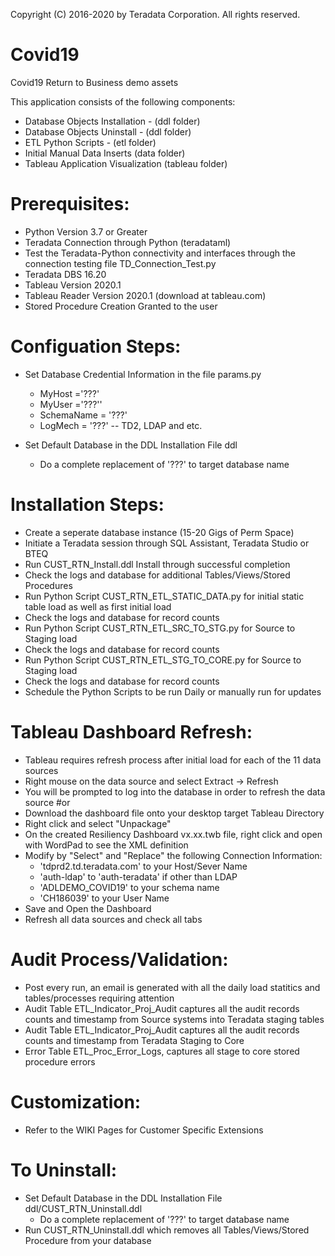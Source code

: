 Copyright (C) 2016-2020 by Teradata Corporation. All rights reserved.
# Covid19

Covid19 Return to Business demo assets

This application consists of the following components:
  * Database Objects Installation - (ddl folder)
  * Database Objects Uninstall - (ddl folder)
  * ETL Python Scripts - (etl folder)
  * Initial Manual Data Inserts (data folder)
  * Tableau Application Visualization (tableau folder)
  
# Prerequisites:
  * Python Version 3.7 or Greater
  * Teradata Connection through Python (teradataml)
  * Test the Teradata-Python connectivity and interfaces through the connection testing file TD_Connection_Test.py
  * Teradata DBS 16.20
  * Tableau Version 2020.1
  * Tableau Reader Version 2020.1  (download at tableau.com)
  * Stored Procedure Creation Granted to the user
  
# Configuation Steps:
  * Set Database Credential Information in the file params.py
      * MyHost ='???'
      * MyUser ='???''
      * SchemaName = '???'
      * LogMech = '???' -- TD2, LDAP and etc.

  * Set Default Database in the DDL Installation File ddl
      * Do a complete replacement of '???' to target database name
      
# Installation Steps:
  * Create a seperate database instance (15-20 Gigs of Perm Space) 
  * Initiate a Teradata session through SQL Assistant, Teradata Studio or BTEQ
  * Run CUST_RTN_Install.ddl Install through successful completion
  * Check the logs and database for additional Tables/Views/Stored Procedures
  * Run Python Script CUST_RTN_ETL_STATIC_DATA.py for initial static table load as well as first initial load
  * Check the logs and database for record counts
  * Run Python Script CUST_RTN_ETL_SRC_TO_STG.py for Source to Staging load
  * Check the logs and database for record counts
  * Run Python Script CUST_RTN_ETL_STG_TO_CORE.py for Source to Staging load
  * Check the logs and database for record counts
  * Schedule the Python Scripts to be run Daily or manually run for updates
  
# Tableau Dashboard Refresh:
  * Tableau requires refresh process after initial load for each of the 11 data sources
  * Right mouse on the data source and select Extract -> Refresh
  * You will be prompted to log into the database in order to refresh the data source
  #or
  * Download the dashboard file onto your desktop target Tableau Directory
  * Right click and select "Unpackage"
  * On the created Resiliency Dashboard vx.xx.twb file, right click and open with WordPad to see the XML definition
  * Modify by "Select" and "Replace" the following Connection Information:
	- 'tdprd2.td.teradata.com' to your Host/Sever Name
	- 'auth-ldap' to 'auth-teradata' if other than LDAP
	- 'ADLDEMO_COVID19' to your schema name
	- 'CH186039' to your User Name
  * Save and Open the Dashboard
  * Refresh all data sources and check all tabs

# Audit Process/Validation:
  * Post every run, an email is generated with all the daily load statitics and tables/processes requiring attention
  * Audit Table ETL_Indicator_Proj_Audit captures all the audit records counts and timestamp from Source systems into Teradata staging tables
  * Audit Table ETL_Indicator_Proj_Audit captures all the audit records counts and timestamp from Teradata Staging to Core
  * Error Table ETL_Proc_Error_Logs, captures all stage to core stored procedure errors
  
# Customization:
  * Refer to the WIKI Pages for Customer Specific Extensions
  
# To Uninstall:
  * Set Default Database in the DDL Installation File ddl/CUST_RTN_Uninstall.ddl
      * Do a complete replacement of '???' to target database name
  * Run CUST_RTN_Uninstall.ddl which removes all Tables/Views/Stored Procedure from your database
